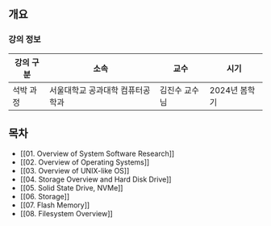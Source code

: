 ## 개요

### 강의 정보

| 강의 구분 | 소속                | 교수      | 시기        |
| ----- | ----------------- | ------- | --------- |
| 석박 과정 | 서울대학교 공과대학 컴퓨터공학과 | 김진수 교수님 | 2024년 봄학기 |

## 목차

- [[01. Overview of System Software Research]]
- [[02. Overview of Operating Systems]]
- [[03. Overview of UNIX-like OS]]
- [[04. Storage Overview and Hard Disk Drive]]
- [[05. Solid State Drive, NVMe]]
- [[06. Storage]]
- [[07. Flash Memory]]
- [[08. Filesystem Overview]]